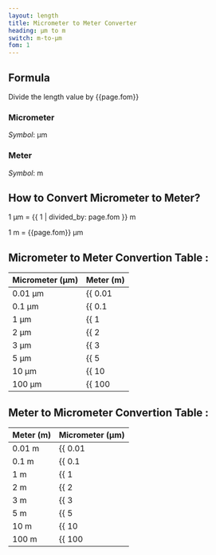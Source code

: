 ```yaml
---
layout: length
title: Micrometer to Meter Converter
heading: μm to m
switch: m-to-μm
fom: 1
---
```


## Formula
Divide the length value by {{page.fom}}

### Micrometer
*Symbol*: μm

### Meter
*Symbol*: m

## How to Convert Micrometer to Meter?
1 μm = {{ 1 | divided_by: page.fom }} m

1 m = {{page.fom}} μm

## Micrometer to Meter Convertion Table :

| Micrometer (μm) | Meter (m) |
| ---- | ---- |
| 0.01 μm | {{ 0.01 | divided_by: page.fom | round: 5 }} m |
| 0.1 μm | {{ 0.1 | divided_by: page.fom | round: 5 }} m |
| 1 μm | {{ 1 | divided_by: page.fom | round: 5 }} m |
| 2 μm | {{ 2 | divided_by: page.fom | round: 5 }} m |
| 3 μm | {{ 3 | divided_by: page.fom | round: 5 }} m |
| 5 μm | {{ 5 | divided_by: page.fom | round: 5 }} m |
| 10 μm | {{ 10 | divided_by: page.fom | round: 5 }} m |
| 100 μm | {{ 100 | divided_by: page.fom | round: 5 }} m |

## Meter to Micrometer Convertion Table :

| Meter (m) | Micrometer (μm) |
| ---- | ---- |
| 0.01 m | {{ 0.01 | times: page.fom | round: 5 }} μm |
| 0.1 m | {{ 0.1 | times: page.fom | round: 5 }} μm |
| 1 m | {{ 1 | times: page.fom | round: 5 }} μm |
| 2 m | {{ 2 | times: page.fom | round: 5 }} μm |
| 3 m | {{ 3 | times: page.fom | round: 5 }} μm |
| 5 m | {{ 5 | times: page.fom | round: 5 }} μm |
| 10 m | {{ 10 | times: page.fom | round: 5 }} μm |
| 100 m | {{ 100 | times: page.fom | round: 5 }} μm |

<script>
selectInput[1].selected = true
selectOutput[7].selected = true
</script>
